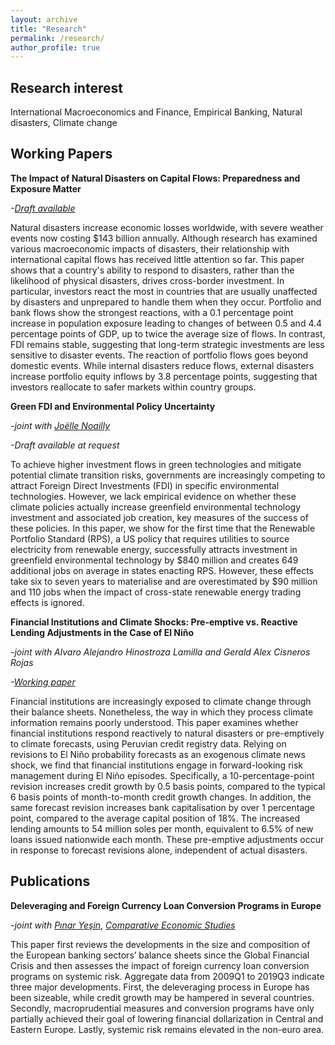 ```yaml
---
layout: archive
title: "Research"
permalink: /research/
author_profile: true
---
```


## **Research interest**

International Macroeconomics and Finance, Empirical Banking, Natural disasters, Climate change

## **Working Papers**

**The Impact of Natural Disasters on Capital Flows: Preparedness and Exposure Matter**

*-[Draft available](https://vidahazy.github.io/files/Vidahazy_JMP.pdf)*

Natural disasters increase economic losses worldwide, with severe weather events now costing $143 billion annually. Although research has examined various macroeconomic impacts of disasters, their relationship with international capital flows has received little attention so far. This paper shows that a country's ability to respond to disasters, rather than the likelihood of physical disasters, drives cross-border investment. In particular, investors react the most in countries that are usually unaffected by disasters and unprepared to handle them when they occur. Portfolio and bank flows show the strongest reactions, with a 0.1 percentage point increase in population exposure leading to changes of between 0.5 and 4.4 percentage points of GDP, up to twice the average size of flows. In contrast, FDI remains stable, suggesting that long-term strategic investments are less sensitive to disaster events. The reaction of portfolio flows goes beyond domestic events. While internal disasters reduce flows, external disasters increase portfolio equity inflows by 3.8 percentage points, suggesting that investors reallocate to safer markets within country groups.

**Green FDI and Environmental Policy Uncertainty**

*-joint with [Joëlle Noailly](https://www.joellenoailly.com/)*

*-Draft available at request*

To achieve higher investment flows in green technologies and mitigate potential climate transition risks,
governments are increasingly competing to attract Foreign Direct Investments (FDI) in specific environmental technologies. However, we lack empirical evidence on whether these climate policies actually increase greenfield environmental technology investment and associated job creation, key measures of the success of these policies. In this paper, we show for the first time that the Renewable Portfolio Standard (RPS), a US policy that requires utilities to source electricity from renewable energy, successfully attracts investment in greenfield environmental technology by $840 million and creates 649 additional jobs on average in states enacting RPS. However, these effects take six to seven years to materialise and are overestimated by $90 million and 110 jobs when the impact of cross-state renewable energy trading effects is ignored.

**Financial Institutions and Climate Shocks: Pre-emptive vs. Reactive Lending Adjustments in the Case of El Niño**

*-joint with Alvaro Alejandro Hinostroza Lamilla and Gerald Alex Cisneros Rojas*

*-[Working paper](https://www.bcrp.gob.pe/docs/Publicaciones/Documentos-de-Trabajo/2025/documento-de-trabajo-007-2025.pdf)*

Financial institutions are increasingly exposed to climate change through their balance sheets. Nonetheless, the way in which they process climate information remains poorly understood. This paper examines whether financial institutions respond reactively to natural disasters or pre-emptively to climate forecasts, using Peruvian credit registry data. Relying on revisions to El Niño probability forecasts as an exogenous climate news shock, we find that financial institutions engage in forward-looking risk management during El Niño episodes. Specifically, a 10-percentage-point revision increases credit growth by 0.5 basis points, compared to the typical 6 basis points of month-to-month credit growth changes. In addition, the same forecast revision increases bank capitalisation by over 1 percentage point, compared to the average capital position of 18%. The increased lending amounts to 54 million soles per month, equivalent to 6.5% of new loans issued nationwide each month. These pre-emptive adjustments occur in response to forecast revisions alone, independent of actual disasters.

## **Publications**

**Deleveraging and Foreign Currency Loan Conversion Programs in Europe**

*-joint with* [*Pınar Yeşin*](https://www.pinaryesin.com/), [*Comparative Economic Studies*](https://link.springer.com/article/10.1057/s41294-020-00116-1)

This paper first reviews the developments in the size and composition of the European banking sectors’ balance sheets since the Global Financial Crisis and then assesses the impact of foreign currency loan conversion programs on systemic risk. Aggregate data from 2009Q1 to 2019Q3 indicate three major developments. First, the deleveraging process in Europe has been sizeable, while credit growth may be hampered in several countries. Secondly, macroprudential measures and conversion programs have only partially achieved their goal of lowering financial dollarization in Central and Eastern Europe. Lastly, systemic risk remains elevated in the non-euro area.
